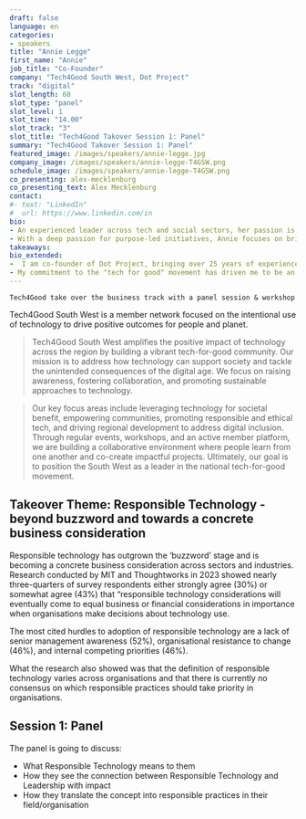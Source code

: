 ```yaml
---
draft: false
language: en
categories:
- speakers
title: "Annie Legge"
first_name: "Annie"
job_title: "Co-Founder"
company: "Tech4Good South West, Dot Project"
track: "digital"
slot_length: 60
slot_type: "panel"
slot_level: 1
slot_time: "14.00"
slot_track: "3"
slot_title: "Tech4Good Takover Session 1: Panel"
summary: "Tech4Good Takover Session 1: Panel"
featured_image: /images/speakers/annie-legge.jpg
company_image: /images/speakers/annie-legge-T4GSW.png
schedule_image: /images/speakers/annie-legge-T4GSW.png
co_presenting: alex-mecklenburg 
co_presenting_text: Alex Mecklenburg 
contact:
#- text: "LinkedIn"
#  url: https://www.linkedin.com/in
bio:
- An experienced leader across tech and social sectors, her passion is to inspire and lead others to create positive social impact.
- With a deep passion for purpose-led initiatives, Annie focuses on bringing communities together to foster innovation, collaboration, and collective action through technology. 
takeaways:
bio_extended:
-  I am co-founder of Dot Project, bringing over 25 years of experience in digital leadership to our mission to empower charities and social impact organisations through digital resilience. At the heart of our work is a commitment to people and relationships, ensuring our clients thrive in their digital journeys. Since 2016, our work at Dot Project has touched over 800 organisations and individuals, enhancing their digital and technology infrastructure. 
- My commitment to the "tech for good" movement has driven me to be an active advocate and facilitator in this space as co-founder and ecosystem lead for Tech4Good South West and founding member for the Tech for Good Organisers Network. These initiatives aim to connect and inspire individuals using and engaging with technology to create positive social change.
---
```

    Tech4Good take over the business track with a panel session & workshop

Tech4Good South West is a member network focused on the intentional use of technology to drive positive outcomes for people and planet.
  
> Tech4Good South West amplifies the positive impact of technology across the region by building a vibrant tech-for-good community. Our mission is to address how technology can support society and tackle the unintended consequences of the digital age. We focus on raising awareness, fostering collaboration, and promoting sustainable approaches to technology.

> Our key focus areas include leveraging technology for societal benefit, empowering communities, promoting responsible and ethical tech, and driving regional development to address digital inclusion. Through regular events, workshops, and an active member platform, we are building a collaborative environment where people learn from one another and co-create impactful projects. Ultimately, our goal is to position the South West as a leader in the national tech-for-good movement.

## Takeover Theme: Responsible Technology - beyond buzzword and towards a concrete business consideration

Responsible technology has outgrown the ‘buzzword’ stage and is becoming a concrete business consideration across sectors and industries. Research conducted by MIT and  Thoughtworks in 2023 showed nearly three-quarters of survey respondents either strongly agree (30%) or somewhat agree (43%) that “responsible technology considerations will eventually come to equal business or financial considerations in importance when organisations make decisions about technology use.

The most cited hurdles to adoption of responsible technology are a lack of senior management awareness (52%), organisational resistance to change (46%), and internal competing priorities (46%).

What the research also showed was that the definition of responsible technology varies across organisations and that there is currently no consensus on which responsible practices should take priority in organisations. 

## Session 1: Panel

The panel is going to discuss: 
- What Responsible Technology means to them
- How they see the connection between Responsible Technology and Leadership with impact
- How they translate the concept into responsible practices in their field/organisation 
